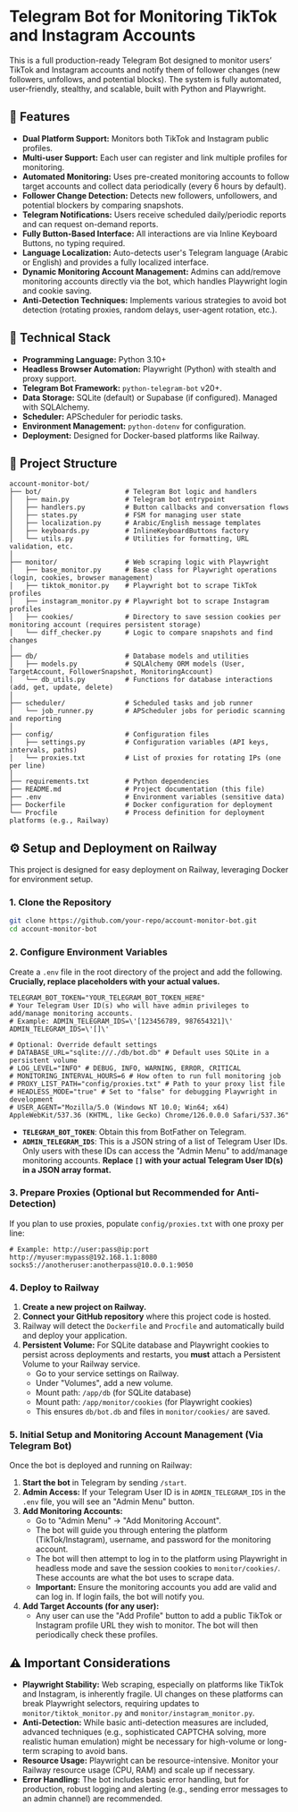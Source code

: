 # Telegram Bot for Monitoring TikTok and Instagram Accounts

This is a full production-ready Telegram Bot designed to monitor users’ TikTok and Instagram accounts and notify them of follower changes (new followers, unfollows, and potential blocks). The system is fully automated, user-friendly, stealthy, and scalable, built with Python and Playwright.

## 🚀 Features

- **Dual Platform Support:** Monitors both TikTok and Instagram public profiles.
- **Multi-user Support:** Each user can register and link multiple profiles for monitoring.
- **Automated Monitoring:** Uses pre-created monitoring accounts to follow target accounts and collect data periodically (every 6 hours by default).
- **Follower Change Detection:** Detects new followers, unfollowers, and potential blockers by comparing snapshots.
- **Telegram Notifications:** Users receive scheduled daily/periodic reports and can request on-demand reports.
- **Fully Button-Based Interface:** All interactions are via Inline Keyboard Buttons, no typing required.
- **Language Localization:** Auto-detects user's Telegram language (Arabic or English) and provides a fully localized interface.
- **Dynamic Monitoring Account Management:** Admins can add/remove monitoring accounts directly via the bot, which handles Playwright login and cookie saving.
- **Anti-Detection Techniques:** Implements various strategies to avoid bot detection (rotating proxies, random delays, user-agent rotation, etc.).

## 🔧 Technical Stack

- **Programming Language:** Python 3.10+
- **Headless Browser Automation:** Playwright (Python) with stealth and proxy support.
- **Telegram Bot Framework:** `python-telegram-bot` v20+.
- **Data Storage:** SQLite (default) or Supabase (if configured). Managed with SQLAlchemy.
- **Scheduler:** APScheduler for periodic tasks.
- **Environment Management:** `python-dotenv` for configuration.
- **Deployment:** Designed for Docker-based platforms like Railway.

## 📂 Project Structure

```
account-monitor-bot/
├── bot/                     # Telegram Bot logic and handlers
│   ├── main.py              # Telegram bot entrypoint
│   ├── handlers.py          # Button callbacks and conversation flows
│   ├── states.py            # FSM for managing user state
│   ├── localization.py      # Arabic/English message templates
│   ├── keyboards.py         # InlineKeyboardButtons factory
│   └── utils.py             # Utilities for formatting, URL validation, etc.
│
├── monitor/                 # Web scraping logic with Playwright
│   ├── base_monitor.py      # Base class for Playwright operations (login, cookies, browser management)
│   ├── tiktok_monitor.py    # Playwright bot to scrape TikTok profiles
│   ├── instagram_monitor.py # Playwright bot to scrape Instagram profiles
│   ├── cookies/             # Directory to save session cookies per monitoring account (requires persistent storage)
│   └── diff_checker.py      # Logic to compare snapshots and find changes
│
├── db/                      # Database models and utilities
│   ├── models.py            # SQLAlchemy ORM models (User, TargetAccount, FollowerSnapshot, MonitoringAccount)
│   └── db_utils.py          # Functions for database interactions (add, get, update, delete)
│
├── scheduler/               # Scheduled tasks and job runner
│   └── job_runner.py        # APScheduler jobs for periodic scanning and reporting
│
├── config/                  # Configuration files
│   ├── settings.py          # Configuration variables (API keys, intervals, paths)
│   └── proxies.txt          # List of proxies for rotating IPs (one per line)
│
├── requirements.txt         # Python dependencies
├── README.md                # Project documentation (this file)
├── .env                     # Environment variables (sensitive data)
├── Dockerfile               # Docker configuration for deployment
└── Procfile                 # Process definition for deployment platforms (e.g., Railway)
```

## ⚙️ Setup and Deployment on Railway

This project is designed for easy deployment on Railway, leveraging Docker for environment setup.

### 1. Clone the Repository

```bash
git clone https://github.com/your-repo/account-monitor-bot.git
cd account-monitor-bot
```

### 2. Configure Environment Variables

Create a `.env` file in the root directory of the project and add the following. **Crucially, replace placeholders with your actual values.**

```env
TELEGRAM_BOT_TOKEN="YOUR_TELEGRAM_BOT_TOKEN_HERE"
# Your Telegram User ID(s) who will have admin privileges to add/manage monitoring accounts.
# Example: ADMIN_TELEGRAM_IDS=\'[123456789, 987654321]\'
ADMIN_TELEGRAM_IDS=\'[]\'

# Optional: Override default settings
# DATABASE_URL="sqlite:///./db/bot.db" # Default uses SQLite in a persistent volume
# LOG_LEVEL="INFO" # DEBUG, INFO, WARNING, ERROR, CRITICAL
# MONITORING_INTERVAL_HOURS=6 # How often to run full monitoring job
# PROXY_LIST_PATH="config/proxies.txt" # Path to your proxy list file
# HEADLESS_MODE="true" # Set to "false" for debugging Playwright in development
# USER_AGENT="Mozilla/5.0 (Windows NT 10.0; Win64; x64) AppleWebKit/537.36 (KHTML, like Gecko) Chrome/126.0.0.0 Safari/537.36"
```
- **`TELEGRAM_BOT_TOKEN`**: Obtain this from BotFather on Telegram.
- **`ADMIN_TELEGRAM_IDS`**: This is a JSON string of a list of Telegram User IDs. Only users with these IDs can access the "Admin Menu" to add/manage monitoring accounts. **Replace `[]` with your actual Telegram User ID(s) in a JSON array format.**

### 3. Prepare Proxies (Optional but Recommended for Anti-Detection)

If you plan to use proxies, populate `config/proxies.txt` with one proxy per line:

```
# Example: http://user:pass@ip:port
http://myuser:mypass@192.168.1.1:8080
socks5://anotheruser:anotherpass@10.0.0.1:9050
```

### 4. Deploy to Railway

1.  **Create a new project on Railway.**
2.  **Connect your GitHub repository** where this project code is hosted.
3.  Railway will detect the `Dockerfile` and `Procfile` and automatically build and deploy your application.
4.  **Persistent Volume:** For SQLite database and Playwright cookies to persist across deployments and restarts, you **must** attach a Persistent Volume to your Railway service.
    *   Go to your service settings on Railway.
    *   Under "Volumes", add a new volume.
    *   Mount path: `/app/db` (for SQLite database)
    *   Mount path: `/app/monitor/cookies` (for Playwright cookies)
    *   This ensures `db/bot.db` and files in `monitor/cookies/` are saved.

### 5. Initial Setup and Monitoring Account Management (Via Telegram Bot)

Once the bot is deployed and running on Railway:

1.  **Start the bot** in Telegram by sending `/start`.
2.  **Admin Access:** If your Telegram User ID is in `ADMIN_TELEGRAM_IDS` in the `.env` file, you will see an "Admin Menu" button.
3.  **Add Monitoring Accounts:**
    *   Go to "Admin Menu" -> "Add Monitoring Account".
    *   The bot will guide you through entering the platform (TikTok/Instagram), username, and password for the monitoring account.
    *   The bot will then attempt to log in to the platform using Playwright in headless mode and save the session cookies to `monitor/cookies/`. These accounts are what the bot uses to scrape data.
    *   **Important:** Ensure the monitoring accounts you add are valid and can log in. If login fails, the bot will notify you.
4.  **Add Target Accounts (for any user):**
    *   Any user can use the "Add Profile" button to add a public TikTok or Instagram profile URL they wish to monitor. The bot will then periodically check these profiles.

## ⚠️ Important Considerations

-   **Playwright Stability:** Web scraping, especially on platforms like TikTok and Instagram, is inherently fragile. UI changes on these platforms can break Playwright selectors, requiring updates to `monitor/tiktok_monitor.py` and `monitor/instagram_monitor.py`.
-   **Anti-Detection:** While basic anti-detection measures are included, advanced techniques (e.g., sophisticated CAPTCHA solving, more realistic human emulation) might be necessary for high-volume or long-term scraping to avoid bans.
-   **Resource Usage:** Playwright can be resource-intensive. Monitor your Railway resource usage (CPU, RAM) and scale up if necessary.
-   **Error Handling:** The bot includes basic error handling, but for production, robust logging and alerting (e.g., sending error messages to an admin channel) are recommended.


